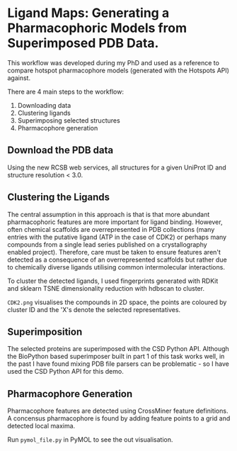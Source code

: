 # Ligand Maps: Generating a Pharmacophoric Models from Superimposed PDB Data.


This workflow was developed during my PhD and used as a reference to compare hotspot pharmacophore models (generated with the Hotspots API) against.

There are 4 main steps to the workflow: 
1. Downloading data
2. Clustering ligands
3. Superimposing selected structures
4. Pharmacophore generation


## Download the PDB data

Using the new RCSB web services, all structures for a given UniProt ID and structure resolution < 3.0. 

## Clustering the Ligands

The central assumption in this approach is that is that more abundant pharmacophoric features are more important for ligand binding. However, often chemical scaffolds are overrepresented in PDB collections (many entries with the putative ligand (ATP in the case of CDK2) or perhaps many compounds from a single lead series published on a crystallography enabled project).  Therefore, care must be taken to ensure features aren't detected as a consequence of an overrepresented scaffolds but rather due to chemically diverse ligands utilising common intermolecular interactions. 

To cluster the detected ligands, I used fingerprints generated with RDKit and sklearn TSNE dimensionality reduction with hdbscan to cluster.

`CDK2.png` visualises the compounds in 2D space, the points are coloured by cluster ID and the 'X's denote the selected representatives.

## Superimposition

The selected proteins are superimposed with the CSD Python API. Although the BioPython based superimposer built in part 1 of this task works well, in the past I have found mixing PDB file parsers can be problematic - so I have used the CSD Python API for this demo.

## Pharmacophore Generation

Pharmacophore features are detected using CrossMiner feature definitions. A concensus pharmacophore is found by adding feature points to a grid and detected local maxima.

Run `pymol_file.py` in PyMOL to see the out visualisation.

